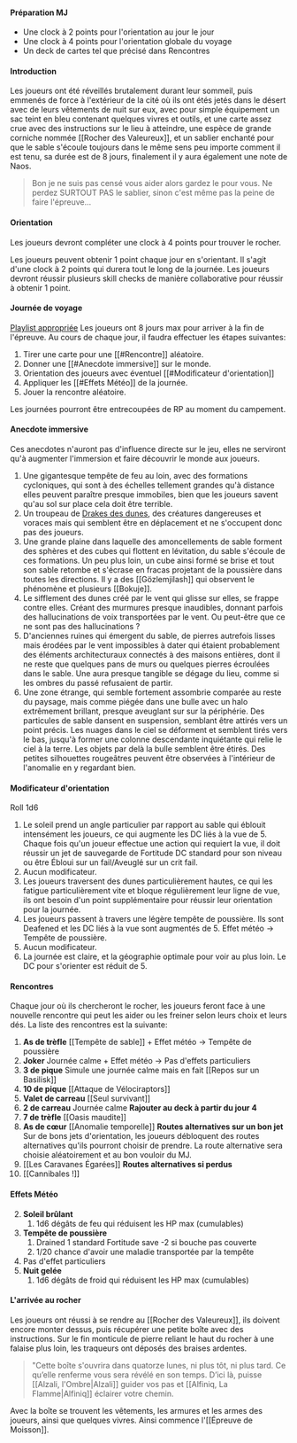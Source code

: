 #### Préparation MJ
- Une clock à 2 points pour l'orientation au jour le jour
- Une clock à 4 points pour l'orientation globale du voyage
- Un deck de cartes tel que précisé dans Rencontres
#### Introduction
Les joueurs ont été réveillés brutalement durant leur sommeil, puis emmenés de force à l'extérieur de la cité où ils ont étés jetés dans le désert avec de leurs vêtements de nuit sur eux, avec pour simple équipement un sac teint en bleu contenant quelques vivres et outils, et une carte assez crue avec des instructions sur le lieu à atteindre, une espèce de grande corniche nommée [[Rocher des Valeureux]], et un sablier enchanté pour que le sable s'écoule toujours dans le même sens peu importe comment il est tenu, sa durée est de 8 jours, finalement il y aura également une note de Naos.

> Bon je ne suis pas censé vous aider alors gardez le pour vous. Ne perdez SURTOUT PAS le sablier, sinon c'est même pas la peine de faire l'épreuve...
#### Orientation
Les joueurs devront compléter une clock à 4 points pour trouver le rocher.

Les joueurs peuvent obtenir 1 point chaque jour en s'orientant. Il s'agit d'une clock à 2 points qui durera tout le long de la journée. Les joueurs devront réussir plusieurs skill checks de manière collaborative pour réussir à obtenir 1 point.
#### Journée de voyage
[Playlist appropriée](https://www.youtube.com/watch?v=By5kBezU_T0&list=PLKoiwkiLkC2r8CgaMw9uYjiPNpqHaMh7t)
Les joueurs ont 8 jours max pour arriver à la fin de l'épreuve. Au cours de chaque jour, il faudra effectuer les étapes suivantes:
1. Tirer une carte pour une [[#Rencontre]] aléatoire.
2. Donner une [[#Anecdote immersive]] sur le monde.
3. Orientation des joueurs avec éventuel [[#Modificateur d'orientation]]
4. Appliquer les [[#Effets Météo]] de la journée.
5. Jouer la rencontre aléatoire.

Les journées pourront être entrecoupées de RP au moment du campement.
#### Anecdote immersive
Ces anecdotes n'auront pas d'influence directe sur le jeu, elles ne serviront qu'à augmenter l'immersion et faire découvrir le monde aux joueurs.
1. Une gigantesque tempête de feu au loin, avec des formations cycloniques, qui sont à des échelles tellement grandes qu'à distance elles peuvent paraître presque immobiles, bien que les joueurs savent qu'au sol sur place cela doit être terrible.
2. Un troupeau de [Drakes des dunes](https://2e.aonprd.com/Monsters.aspx?ID=2963), des créatures dangereuses et voraces mais qui semblent être en déplacement et ne s'occupent donc pas des joueurs.
3. Une grande plaine dans laquelle des amoncellements de sable forment des sphères et des cubes qui flottent en lévitation, du sable s'écoule de ces formations. Un peu plus loin, un cube ainsi formé se brise et tout son sable retombe et s'écrase en fracas projetant de la poussière dans toutes les directions. Il y a des [[Gözlemjilash]] qui observent le phénomène et plusieurs [[Bokuje]].
4. Le sifflement des dunes créé par le vent qui glisse sur elles, se frappe contre elles. Créant des murmures presque inaudibles, donnant parfois des hallucinations de voix transportées par le vent. Ou peut-être que ce ne sont pas des hallucinations ?
5. D'anciennes ruines qui émergent du sable, de pierres autrefois lisses mais érodées par le vent impossibles à dater qui étaient probablement des éléments architecturaux connectés à des maisons entières, dont il ne reste que quelques pans de murs ou quelques pierres écroulées dans le sable. Une aura presque tangible se dégage du lieu, comme si les ombres du passé refusaient de partir.
6. Une zone étrange, qui semble fortement assombrie comparée au reste du paysage, mais comme piégée dans une bulle avec un halo extrêmement brillant, presque aveuglant sur sur la périphérie. Des particules de sable dansent en suspension, semblant être attirés vers un point précis. Les nuages dans le ciel se déforment et semblent tirés vers le bas, jusqu'à former une colonne descendante inquiétante qui relie le ciel à la terre. Les objets par delà la bulle semblent être étirés. Des petites silhouettes rougeâtres peuvent être observées à l'intérieur de l'anomalie en y regardant bien.
#### Modificateur d'orientation
Roll 1d6
1. Le soleil prend un angle particulier par rapport au sable qui éblouit intensément les joueurs, ce qui augmente les DC liés à la vue de 5. Chaque fois qu'un joueur effectue une action qui requiert la vue, il doit réussir un jet de sauvegarde de Fortitude DC standard pour son niveau ou être Ébloui sur un fail/Aveuglé sur un crit fail.
2. Aucun modificateur.
3. Les joueurs traversent des dunes particulièrement hautes, ce qui les fatigue particulièrement vite et bloque régulièrement leur ligne de vue, ils ont besoin d'un point supplémentaire pour réussir leur orientation pour la journée.
4. Les joueurs passent à travers une légère tempête de poussière. Ils sont Deafened et les DC liés à la vue sont augmentés de 5. Effet météo -> Tempête de poussière.
5. Aucun modificateur.
6. La journée est claire, et la géographie optimale pour voir au plus loin. Le DC pour s'orienter est réduit de 5.
#### Rencontres 
Chaque jour où ils chercheront le rocher, les joueurs feront face à une nouvelle rencontre qui peut les aider ou les freiner selon leurs choix et leurs dés. La liste des rencontres est la suivante:

1. **As de trèfle** [[Tempête de sable]] + Effet météo -> Tempête de poussière
2. **Joker** Journée calme + Effet météo -> Pas d'effets particuliers
3. **3 de pique** Simule une journée calme mais en fait [[Repos sur un Basilisk]]
4. **10 de pique** [[Attaque de Vélociraptors]]
5. **Valet de carreau** [[Seul survivant]]
6. **2 de carreau** Journée calme
**Rajouter au deck à partir du jour 4**
1. **7 de trèfle** [[Oasis maudite]]
2. **As de cœur** [[Anomalie temporelle]]
**Routes alternatives sur un bon jet**
Sur de bons jets d'orientation, les joueurs débloquent des routes alternatives qu'ils pourront choisir de prendre. La route alternative sera choisie aléatoirement et au bon vouloir du MJ.
1. [[Les Caravanes Égarées]]
**Routes alternatives si perdus**
1. [[Cannibales !]]

#### Effets Météo
2. **Soleil brûlant**
	1. 1d6 dégâts de feu qui réduisent les HP max (cumulables)
3. **Tempête de poussière**
	1. Drained 1 standard Fortitude save -2 si bouche pas couverte
	2. 1/20 chance d'avoir une maladie transportée par la tempête
4. Pas d'effet particuliers
5. **Nuit gelée**
	1. 1d6 dégâts de froid qui réduisent les HP max (cumulables)
#### L'arrivée au rocher
Les joueurs ont réussi à se rendre au [[Rocher des Valeureux]], ils doivent encore monter dessus, puis récupérer une petite boîte avec des instructions. Sur le fin monticule de pierre reliant le haut du rocher à une falaise plus loin, les traqueurs ont déposés des braises ardentes.

>"Cette boîte s'ouvrira dans quatorze lunes, ni plus tôt, ni plus tard. Ce qu’elle renferme vous sera révélé en son temps. D’ici là, puisse [[Alzali, l'Ombre|Alzali]] guider vos pas et [[Alfiniq, La Flamme|Alfiniq]] éclairer votre chemin.

Avec la boîte se trouvent les vêtements, les armures et les armes des joueurs, ainsi que quelques vivres. Ainsi commence l'[[Épreuve de Moisson]].